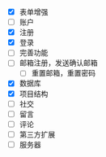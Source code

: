 - [x] 表单增强
- [ ] 账户
 - [x] 注册
 - [x] 登录
 - [ ] 完善功能
- [ ] 邮箱注册，发送确认邮箱
    - [ ] 重置邮箱，重置密码
- [x] 数据库
- [x] 项目结构
- [ ] 社交
 - [ ] 留言
 - [ ] 评论
 - [ ] 第三方扩展
- [ ] 服务器
